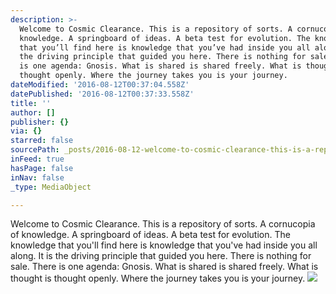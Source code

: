 ```yaml
---
description: >-
  Welcome to Cosmic Clearance. This is a repository of sorts. A cornucopia of
  knowledge. A springboard of ideas. A beta test for evolution. The knowledge
  that you’ll find here is knowledge that you’ve had inside you all along. It is
  the driving principle that guided you here. There is nothing for sale. There
  is one agenda: Gnosis. What is shared is shared freely. What is thought is
  thought openly. Where the journey takes you is your journey.
dateModified: '2016-08-12T00:37:04.558Z'
datePublished: '2016-08-12T00:37:33.558Z'
title: ''
author: []
publisher: {}
via: {}
starred: false
sourcePath: _posts/2016-08-12-welcome-to-cosmic-clearance-this-is-a-repository-of-sorts.md
inFeed: true
hasPage: false
inNav: false
_type: MediaObject

---
```

Welcome to Cosmic Clearance. This is a repository of sorts. A cornucopia of knowledge. A springboard of ideas. A beta test for evolution. The knowledge that you'll find here is knowledge that you've had inside you all along. It is the driving principle that guided you here. There is nothing for sale. There is one agenda: Gnosis. What is shared is shared freely. What is thought is thought openly. Where the journey takes you is your journey.
![](https://the-grid-user-content.s3-us-west-2.amazonaws.com/11ff0823-5d16-42d7-bf4c-84e3678cb567.jpg)